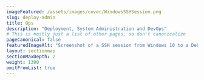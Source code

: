 ```yaml
---
imageFeatured: /assets/images/cover/WindowsSSHSession.png
slug: deploy-admin
title: Ops
description: "Deployment, System Administration and DevOps"
# This is mostly just a list of other pages, so don't canonicalize
pageCanonical: false
featuredImageAlt: "Screenshot of a SSH session from Windows 10 to a Debian Linux system"
layout: sectionmap
sectionMaxDepth: 2
weight: 1300
omitFromList: true
---
```

